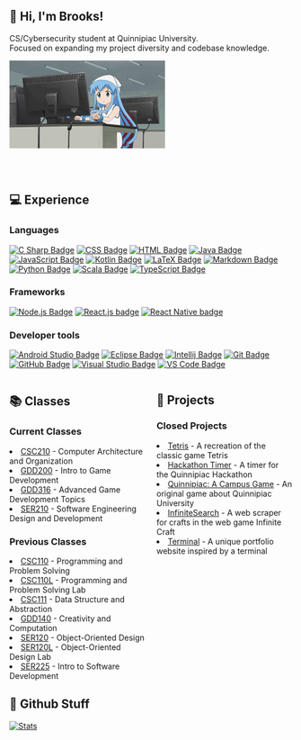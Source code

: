 ## 🚀 Hi, I'm Brooks!

CS/Cybersecurity student at Quinnipiac University.
<br/>Focused on expanding my project diversity and codebase knowledge.

<img align="left" src=".github/assets/anime.gif" width="55%" height="55%" /><br/><br/><br/><br/><br/><br/><br/><br/><br/><br/><br/><br/>


## 💻 Experience

### Languages

[![C Sharp Badge](https://img.shields.io/badge/csharp-A37CDF?style=flat&logo=csharp&logoColor=white)](https://dotnet.microsoft.com/en-us/languages/csharp)
[![CSS Badge](https://img.shields.io/badge/css3-%231572B6.svg?style=flat&logo=css3&logoColor=white)](https://wikipedia.org/wiki/CSS)
[![HTML Badge](https://img.shields.io/badge/html5-%23E34F26.svg?style=flat&logo=html5&logoColor=white)](https://wikipedia.org/wiki/HTML)
[![Java Badge](https://img.shields.io/badge/java-3a75b0?style=flat&logo=java&logoColor=white)](https://www.java.com/en/download/help/whatis_java.html)
[![JavaScript Badge](https://img.shields.io/badge/javascript-F7DF1E?style=flat&logo=javascript&logoColor=black)](https://wikipedia.org/wiki/JavaScript)
[![Kotlin Badge](https://img.shields.io/badge/kotlin-7f52ff?style=flat&logo=kotlin&logoColor=white)](https://kotlinlang.org/)
[![LaTeX Badge](https://img.shields.io/badge/latex-008080?style=flat&logo=latex&logoColor=white)](https://www.latex-project.org/about/)
[![Markdown Badge](https://img.shields.io/badge/markdown-000000?style=flat&logo=markdown&logoColor=white)](https://www.markdownguide.org/)
[![Python Badge](https://img.shields.io/badge/python-3776AB?style=flat&logo=python&logoColor=white)](https://www.python.org/)
[![Scala Badge](https://img.shields.io/badge/scala-DC322F?style=flat&logo=scala&logoColor=white)](https://www.scala-lang.org/)
[![TypeScript Badge](https://img.shields.io/badge/typescript-007ACC?style=flat&logo=typescript&logoColor=white)](https://www.typescriptlang.org/)

### Frameworks

[![Node.js Badge](https://img.shields.io/badge/node.js-6DA55F?style=flat&logo=node.js&logoColor=white)](https://nodejs.org/)
[![React.js badge](https://img.shields.io/badge/react.js-20232A?style=flat&logo=react&logoColor=61DAFB)](https://react.dev/)
[![React Native badge](https://img.shields.io/badge/react%20native-20232A?style=flat&logo=react&logoColor=61DAFB)](https://react.dev/)

### Developer tools

[![Android Studio Badge](https://img.shields.io/badge/android%20studio-3DDC84?style=flat&logo=android%20studio&logoColor=white)](https://developer.android.com/studio)
[![Eclipse Badge](https://img.shields.io/badge/eclipse-2C2255?style=flat&logo=eclipse&logoColor=white)](https://www.eclipse.org/)
[![Intellij Badge](https://img.shields.io/badge/intellij-000000?style=flat&logo=intellij%20idea&logoColor=white)](https://www.jetbrains.com/idea/)
[![Git Badge](https://img.shields.io/badge/git-F05032?style=flat&logo=git&logoColor=white)](https://git-scm.com/)
[![GitHub Badge](https://img.shields.io/badge/github-181717?style=flat&logo=github&logoColor=white)](https://github.com/)
[![Visual Studio Badge](https://img.shields.io/badge/visual%20studio-5C2D91?style=flat&logo=visual%20studio&logoColor=white)](https://dotnet.microsoft.com/en-us/languages/csharp)
[![VS Code Badge](https://img.shields.io/badge/vscode-007ACC?style=flat&logo=visual%20studio%20code&logoColor=white)](https://dotnet.microsoft.com/en-us/languages/csharp)

<div style="display: flex;">
    <div style="flex: 1; margin-right: 20px;">
        <h2>📚 Classes</h2>
            <h3>Current Classes</h3>
                <li><a href="https://github.com/bjaxqq/CSC210">CSC210</a> - Computer Architecture and Organization</li>
                <li><a href="https://github.com/bjaxqq/GDD200">GDD200</a> - Intro to Game Development</li>
                <li><a href="https://github.com/bjaxqq/GDD316">GDD316</a> - Advanced Game Development Topics</li>
                <li><a href="https://github.com/bjaxqq/SER210">SER210</a> - Software Engineering Design and Development</li>
            <h3>Previous Classes</h3>
                <li><a href="https://github.com/bjaxqq/CSC110">CSC110</a> - Programming and Problem Solving</li>
                <li><a href="https://github.com/bjaxqq/CSC110L">CSC110L</a> - Programming and Problem Solving Lab</li>
                <li><a href="https://github.com/bjaxqq/CSC111">CSC111</a> - Data Structure and Abstraction</li>
                <li><a href="https://github.com/bjaxqq/GDD140">GDD140</a> - Creativity and Computation</li>
                <li><a href="https://github.com/bjaxqq/SER120">SER120</a> - Object-Oriented Design</li>
                <li><a href="https://github.com/bjaxqq/SER120L">SER120L</a> - Object-Oriented Design Lab</li>
                <li><a href="https://github.com/bjaxqq/SER225">SER225</a> - Intro to Software Development</li>
    </div>
    <div style="flex: 1;">
        <h2>🚧 Projects</h2>
            <h3>Closed Projects</h3>
                <li><a href="https://github.com/bjaxqq/tetris">Tetris</a> - A recreation of the classic game Tetris</li>
                <li><a href="https://github.com/jubck/jubck.github.io">Hackathon Timer</a> - A timer for the Quinnipiac Hackathon</li>
                <li><a href="https://a-r-t.github.io/SER225-Project-Website/semesters/fall2023/teams/art">Quinnipiac: A Campus Game</a> - An original game about Quinnipiac University</li>
                <li><a href="https://github.com/bjaxqq/InfiniteSearch">InfiniteSearch</a> - A web scraper for crafts in the web game Infinite Craft</li>
                <li><a href="https://github.com/bjaxqq/bjaxqq.github.io">Terminal</a> - A unique portfolio website inspired by a terminal</li>
    </div>
</div>

## 🐙 Github Stuff

[![Stats](https://github-readme-stats.vercel.app/api?username=bjaxqq&theme=catppuccin&show_icons=true)](https://github.com/anuraghazra/github-readme-stats)
